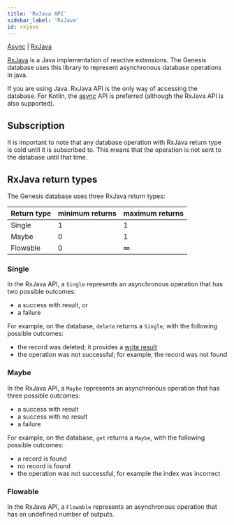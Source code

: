 ```yaml
---
title: 'RxJava API'
sidebar_label: 'RxJava'
id: rxjava
---
```


[Async](/database/types-of-api/async/) |
[RxJava](/database/types-of-api/rxjava/) 

[RxJava](https://www.rxjava.com/) is a Java implementation of reactive extensions. The Genesis database uses this library to represent asynchronous database operations in java.

If you are using Java. RxJava API is the only way of accessing the database. For Kotlin, the [async](/database/types-of-api/async/) API is preferred (although the RxJava API is also supported).

Subscription[​](/database/types-of-api/rxjava/#subscriptiondirect-link-to-heading)
-------------------------------------------------------------------------------------------------------------------------------------------------

It is important to note that any database operation with RxJava return type is cold until it is subscribed to. This means that the operation is not sent to the database until that time.

RxJava return types[​](/database/types-of-api/rxjava/#rxjava-return-typesdirect-link-to-heading)
---------------------------------------------------------------------------------------------------------------------------------------------------------------

The Genesis database uses three RxJava return types:

| Return type | minimum returns | maximum returns |
| --- | --- | --- |
| Single | 1 | 1 |
| Maybe | 0 | 1 |
| Flowable | 0 | ∞ |

### Single[​](/database/types-of-api/rxjava/#singledirect-link-to-heading)

In the RxJava API, a `Single` represents an asynchronous operation that has two possible outcomes:

- a success with result, or
- a failure

For example, on the database, `delete` returns a `Single`, with the following possible outcomes:

- the record was deleted; it provides a [write result](/database/helper-classes/write-result/)
- the operation was not successful; for example, the record was not found

### Maybe[​](/database/types-of-api/rxjava/#maybedirect-link-to-heading)

In the RxJava API, a `Maybe` represents an asynchronous operation that has three possible outcomes:

- a success with result
- a success with no result
- a failure

For example, on the database, `get` returns a `Maybe`, with the following possible outcomes:

- a record is found
- no record is found
- the operation was not successful, for example the index was incorrect

### Flowable[​](/database/types-of-api/rxjava/#flowabledirect-link-to-heading)

In the RxJava API, a `Flowable` represents an asynchronous operation that has an undefined number of outputs.